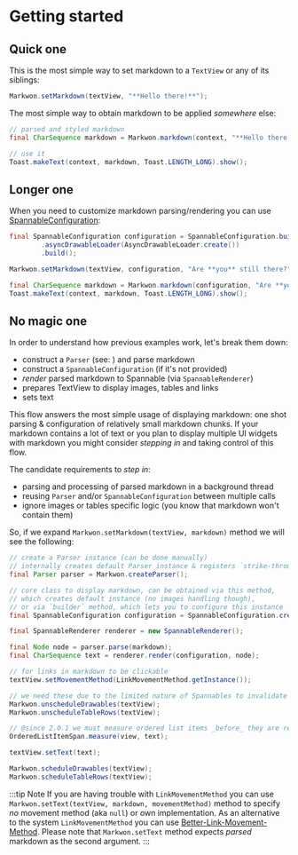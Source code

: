 <LegacyWarning />

# Getting started

## Quick one

This is the most simple way to set markdown to a `TextView` or any of its siblings:

```java
Markwon.setMarkdown(textView, "**Hello there!**");
```

The most simple way to obtain markdown to be applied _somewhere_ else:

```java
// parsed and styled markdown
final CharSequence markdown = Markwon.markdown(context, "**Hello there!**");

// use it
Toast.makeText(context, markdown, Toast.LENGTH_LONG).show();
```

## Longer one

When you need to customize markdown parsing/rendering you can use [SpannableConfiguration](/docs/configure.md):

```java
final SpannableConfiguration configuration = SpannableConfiguration.builder(context)
        .asyncDrawableLoader(AsyncDrawableLoader.create())
        .build();

Markwon.setMarkdown(textView, configuration, "Are **you** still there?");

final CharSequence markdown = Markwon.markdown(configuration, "Are **you** still there?");
Toast.makeText(context, markdown, Toast.LENGTH_LONG).show();
```

## No magic one

In order to understand how previous examples work, let's break them down:

* construct a `Parser` (see: <Link name="commonmark-java" />) and parse markdown
* construct a `SpannableConfiguration` (if it's not provided)
* *render* parsed markdown to Spannable (via `SpannableRenderer`)
* prepares TextView to display images, tables and links
* sets text

This flow answers the most simple usage of displaying markdown: one shot parsing
&amp; configuration of relatively small markdown chunks. If your markdown contains
a lot of text or you plan to display multiple UI widgets with markdown you might 
consider *stepping in* and taking control of this flow.

The candidate requirements to *step in*:
* parsing and processing of parsed markdown in a background thread
* reusing `Parser` and/or `SpannableConfiguration` between multiple calls
* ignore images or tables specific logic (you know that markdown won't contain them)

So, if we expand `Markwon.setMarkdown(textView, markdown)` method we will see the following:

```java
// create a Parser instance (can be done manually)
// internally creates default Parser instance & registers `strike-through` & `tables` extension
final Parser parser = Markwon.createParser();

// core class to display markdown, can be obtained via this method,
// which creates default instance (no images handling though),
// or via `builder` method, which lets you to configure this instance
final SpannableConfiguration configuration = SpannableConfiguration.create(context);

final SpannableRenderer renderer = new SpannableRenderer();

final Node node = parser.parse(markdown);
final CharSequence text = renderer.render(configuration, node);

// for links in markdown to be clickable
textView.setMovementMethod(LinkMovementMethod.getInstance());

// we need these due to the limited nature of Spannables to invalidate TextView
Markwon.unscheduleDrawables(textView);
Markwon.unscheduleTableRows(textView);

// @since 2.0.1 we must measure ordered list items _before_ they are rendered
OrderedListItemSpan.measure(view, text);

textView.setText(text);

Markwon.scheduleDrawables(textView);
Markwon.scheduleTableRows(textView);
```

:::tip Note
If you are having trouble with `LinkMovementMethod` you can use
`Markwon.setText(textView, markdown, movementMethod)` method <Badge text="1.0.6" /> to specify _no_ movement
method (aka `null`) or own implementation. As an alternative to the system `LinkMovementMethod`
you can use [Better-Link-Movement-Method](https://github.com/saket/Better-Link-Movement-Method).
Please note that `Markwon.setText` method expects _parsed_ markdown as the second argument.
:::
